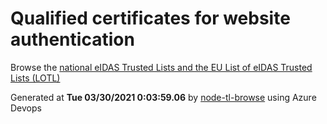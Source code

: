 # Qualified certificates for website authentication 
 Browse the [national eIDAS Trusted Lists and the EU List of eIDAS Trusted Lists (LOTL)](https://webgate.ec.europa.eu/tl-browser/#/) 
 
 
Generated at **Tue 03/30/2021  0:03:59.06** by [node-tl-browse](https://github.com/ymedlop/node-tl-browser) using Azure Devops 
